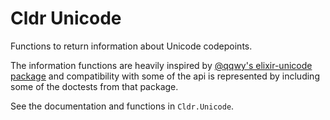 # Cldr Unicode

Functions to return information about Unicode codepoints.

The information functions are heavily inspired by [@qqwy's elixir-unicode package](https://github.com/Qqwy/elixir-unicode) and compatibility with some of the api is represented by including some of the doctests from that package.

See the documentation and functions in `Cldr.Unicode`.





